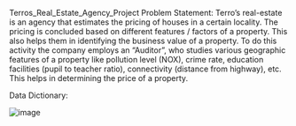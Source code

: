 Terros_Real_Estate_Agency_Project
Problem Statement: Terro’s real-estate is an agency that estimates the pricing of houses in a certain locality. The pricing is concluded based on different features / factors of a property. This also helps them in identifying the business value of a property. To do this activity the company employs an “Auditor”, who studies various geographic features of a property like pollution level (NOX), crime rate, education facilities (pupil to teacher ratio), connectivity (distance from highway), etc. This helps in determining the price of a property.

Data Dictionary:


![image](https://github.com/NithinShetty06/Terro-s-Real-estate-Agency/assets/163656650/23cb3dcf-ed5d-4d2f-aab7-6038237d8b0b)
